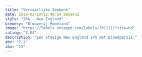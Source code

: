 ```yaml
---
title: "Vervaarlijke Zeebonk"
date: 2019-02-10T12:40:14.985843Z
style: "IPA - New England"
brewery: "Brouwerij Homeland"
image: "https://labels.untappd.com/labels/2611111?size=hd"
rating: "3.64"
description: "Een stevige New England IPA met Bloedperzik."
abv: "7.1"
ibu: "15"
---
```

